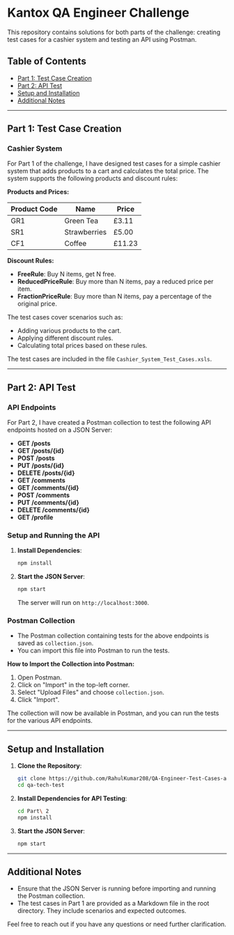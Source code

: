 # Kantox QA Engineer Challenge

This repository contains solutions for both parts of the challenge: creating test cases for a cashier system and testing an API using Postman.

## Table of Contents

- [Part 1: Test Case Creation](#part-1-test-case-creation)
- [Part 2: API Test](#part-2-api-test)
- [Setup and Installation](#setup-and-installation)
- [Additional Notes](#additional-notes)

---

## Part 1: Test Case Creation

### Cashier System

For Part 1 of the challenge, I have designed test cases for a simple cashier system that adds products to a cart and calculates the total price. The system supports the following products and discount rules:

**Products and Prices:**

| Product Code | Name         | Price |
|--------------|--------------|-------|
| GR1          | Green Tea    | £3.11 |
| SR1          | Strawberries | £5.00 |
| CF1          | Coffee       | £11.23|

**Discount Rules:**
- **FreeRule**: Buy N items, get N free.
- **ReducedPriceRule**: Buy more than N items, pay a reduced price per item.
- **FractionPriceRule**: Buy more than N items, pay a percentage of the original price.

The test cases cover scenarios such as:
- Adding various products to the cart.
- Applying different discount rules.
- Calculating total prices based on these rules.

The test cases are included in the file `Cashier_System_Test_Cases.xsls`.

---

## Part 2: API Test

### API Endpoints

For Part 2, I have created a Postman collection to test the following API endpoints hosted on a JSON Server:

- **GET /posts**
- **GET /posts/{id}**
- **POST /posts**
- **PUT /posts/{id}**
- **DELETE /posts/{id}**
- **GET /comments**
- **GET /comments/{id}**
- **POST /comments**
- **PUT /comments/{id}**
- **DELETE /comments/{id}**
- **GET /profile**

### Setup and Running the API

1. **Install Dependencies**:
    ```sh
    npm install
    ```

2. **Start the JSON Server**:
    ```sh
    npm start
    ```
    The server will run on `http://localhost:3000`.

### Postman Collection

- The Postman collection containing tests for the above endpoints is saved as `collection.json`.
- You can import this file into Postman to run the tests.

**How to Import the Collection into Postman:**

1. Open Postman.
2. Click on "Import" in the top-left corner.
3. Select "Upload Files" and choose `collection.json`.
4. Click "Import".

The collection will now be available in Postman, and you can run the tests for the various API endpoints.

---

## Setup and Installation

1. **Clone the Repository**:
    ```sh
    git clone https://github.com/RahulKumar208/QA-Engineer-Test-Cases-and-Api-Tests.git
    cd qa-tech-test
    ```

2. **Install Dependencies for API Testing**:
    ```sh
    cd Part\ 2
    npm install
    ```

3. **Start the JSON Server**:
    ```sh
    npm start
    ```

---

## Additional Notes

- Ensure that the JSON Server is running before importing and running the Postman collection.
- The test cases in Part 1 are provided as a Markdown file in the root directory. They include scenarios and expected outcomes.

Feel free to reach out if you have any questions or need further clarification.
